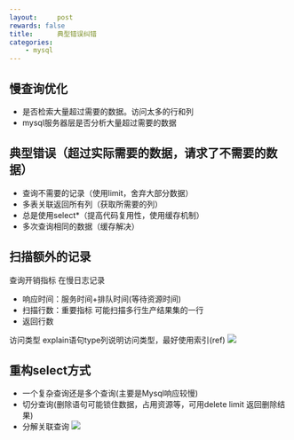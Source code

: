 ```yaml
---
layout:     post
rewards: false
title:      典型错误纠错
categories:
    - mysql
---
```


## 慢查询优化
 - 是否检索大量超过需要的数据。访问太多的行和列
 - mysql服务器层是否分析大量超过需要的数据


## 典型错误（超过实际需要的数据，请求了不需要的数据）
 - 查询不需要的记录（使用limit，舍弃大部分数据）
 - 多表关联返回所有列（获取所需要的列）
 - 总是使用select*（提高代码复用性，使用缓存机制）
 - 多次查询相同的数据（缓存解决）


## 扫描额外的记录
 查询开销指标 在慢日志记录
 - 响应时间：服务时间+排队时间(等待资源时间)
 - 扫描行数：重要指标 可能扫描多行生产结果集的一行
 - 返回行数


访问类型
explain语句type列说明访问类型，最好使用索引(ref)
![](https://cdn.jsdelivr.net/gh/631068264/img/006tNbRwgy1fuezgfzu1oj311e0nc41b.jpg)

## 重构select方式
 - 一个复杂查询还是多个查询(主要是Mysql响应较慢)
 - 切分查询(删除语句可能锁住数据，占用资源等，可用delete limit 返回删除结果)
 - 分解关联查询
![](https://cdn.jsdelivr.net/gh/631068264/img/006tNbRwgy1fuezgjh6nuj30zo0mi0vw.jpg)


